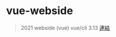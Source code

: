 # vue-webside
> 2021 webside (vue)
> vue/cli 3.13
> [連結](https://peipeilg.github.io/vue-webside/dist/#/)


